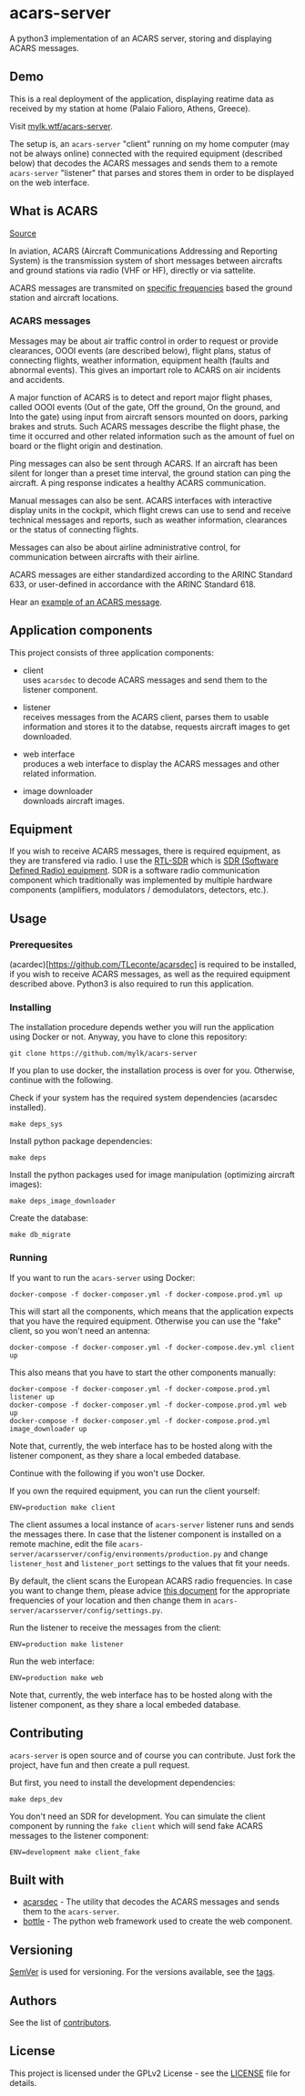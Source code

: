 # acars-server

A python3 implementation of an ACARS server, storing and displaying ACARS messages.

## Demo

This is a real deployment of the application, displaying reatime data as received by my station at home (Palaio Falioro, Athens, Greece).

Visit [mylk.wtf/acars-server](http://mylk.wtf/acars-server).

The setup is, an `acars-server` "client" running on my home computer (may not be always online) connected with the required equipment (described below) that decodes the ACARS messages and sends them to a remote `acars-server` "listener" that parses and stores them in order to be displayed on the web interface.

## What is ACARS

[Source](https://en.wikipedia.org/wiki/ACARS)

In aviation, ACARS (Aircraft Communications Addressing and Reporting System) is the transmission system of short messages between aircrafts and ground stations via radio (VHF or HF), directly or via sattelite.

ACARS messages are transmited on [specific frequencies](https://www.acarsd.org/ACARS_frequencies.html) based the ground station and aircraft locations.

### ACARS messages

Messages may be about air traffic control in order to request or provide clearances, OOOI events (are described below), flight plans, status of connecting flights, weather information, equipment health (faults and abnormal events). This gives an importart role to ACARS on air incidents and accidents.

A major function of ACARS is to detect and report major flight phases, called OOOI events (Out of the gate, Off the ground, On the ground, and Into the gate) using input from aircraft sensors mounted on doors, parking brakes and struts. Such ACARS messages describe the flight phase, the time it occurred and other related information such as the amount of fuel on board or the flight origin and destination.

Ping messages can also be sent through ACARS. If an aircraft has been silent for longer than a preset time interval, the ground station can ping the aircraft. A ping response indicates a healthy ACARS communication.

Manual messages can also be sent. ACARS interfaces with interactive display units in the cockpit, which flight crews can use to send and receive technical messages and reports, such as weather information, clearances or the status of connecting flights.

Messages can also be about airline administrative control, for communication between aircrafts with their airline.

ACARS messages are either standardized according to the ARINC Standard 633, or user-defined in accordance with the ARINC Standard 618.

Hear an [example of an ACARS message](https://en.wikipedia.org/wiki/File:Acars_sample.ogg). 

## Application components

This project consists of three application components:

- client  
uses `acarsdec` to decode ACARS messages and send them to the listener component.
  
- listener  
receives messages from the ACARS client, parses them to usable information and stores it to the databse, requests aircraft images to get downloaded.
  
- web interface  
produces a web interface to display the ACARS messages and other related information.

- image downloader  
downloads aircraft images.

## Equipment

If you wish to receive ACARS messages, there is required equipment, as they are transfered via radio. I use the [RTL-SDR](https://www.amazon.com/RTL-SDR-Blog-RTL2832U-Software-Defined/dp/B011HVUEME) which is [SDR (Software Defined Radio) equipment](https://en.wikipedia.org/wiki/Software-defined_radio). SDR is a software radio communication component which traditionally was implemented by multiple hardware components (amplifiers, modulators / demodulators, detectors, etc.).

## Usage

### Prerequesites

(acardec)[https://github.com/TLeconte/acarsdec] is required to be installed, if you wish to receive ACARS messages, as well as the required equipment described above. Python3 is also required to run this application.

### Installing

The installation procedure depends wether you will run the application using Docker or not. Anyway, you have to clone this repository:

```
git clone https://github.com/mylk/acars-server
```

If you plan to use docker, the installation process is over for you. Otherwise, continue with the following.

Check if your system has the required system dependencies (acarsdec installed).

```
make deps_sys
```

Install python package dependencies:

```
make deps
```

Install the python packages used for image manipulation (optimizing aircraft images):

```
make deps_image_downloader
```

Create the database:

```
make db_migrate
```

### Running

If you want to run the `acars-server` using Docker:

```
docker-compose -f docker-composer.yml -f docker-compose.prod.yml up
```

This will start all the components, which means that the application expects that you have the required equipment. Otherwise you can use the "fake" client, so you won't need an antenna:

```
docker-compose -f docker-composer.yml -f docker-compose.dev.yml client up
```

This also means that you have to start the other components manually:

```
docker-compose -f docker-composer.yml -f docker-compose.prod.yml listener up
docker-compose -f docker-composer.yml -f docker-compose.prod.yml web up
docker-compose -f docker-composer.yml -f docker-compose.prod.yml image_downloader up
```

Note that, currently, the web interface has to be hosted along with the listener component, as they share a local embeded database.

Continue with the following if you won't use Docker.

If you own the required equipment, you can run the client yourself:

```
ENV=production make client
```

The client assumes a local instance of `acars-server` listener runs and sends the messages there. In case that the listener component is installed on a remote machine, edit the file `acars-server/acarsserver/config/environments/production.py` and change `listener_host` and `listener_port` settings to the values that fit your needs.

By default, the client scans the European ACARS radio frequencies. In case you want to change them, please advice [this document](https://www.acarsd.org/ACARS_frequencies.html) for the appropriate frequencies of your location and then change them in `acars-server/acarsserver/config/settings.py`.

Run the listener to receive the messages from the client:

```
ENV=production make listener
```

Run the web interface:

```
ENV=production make web
```

Note that, currently, the web interface has to be hosted along with the listener component, as they share a local embeded database.


## Contributing

`acars-server` is open source and of course you can contribute. Just fork the project, have fun and then create a pull request.

But first, you need to install the development dependencies:

```
make deps_dev
```

You don't need an SDR for development. You can simulate the client component by running the `fake client` which will send fake ACARS messages to the listener component:

```
ENV=development make client_fake
```

## Built with

- [acarsdec](https://github.com/TLeconte/acarsdec) - The utility that decodes the ACARS messages and sends them to the `acars-server`.
- [bottle](https://bottlepy.org/docs/dev/) - The python web framework used to create the web component.

## Versioning

[SemVer](http://semver.org/) is used for versioning. For the versions available, see the [tags](https://github.com/mylk/acars-server/tags).

## Authors

See the list of [contributors](https://github.com/mylk/acars-server/contributors).

## License

This project is licensed under the GPLv2 License - see the [LICENSE](https://github.com/mylk/acars-server/blob/master/LICENSE) file for details.
